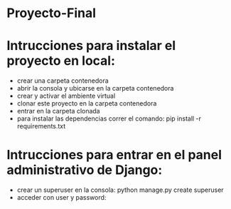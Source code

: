 # Proyecto-Final

# Intrucciones para instalar el proyecto en local:
+ crear una carpeta contenedora
+ abrir la consola y ubicarse en la carpeta contenedora
+ crear y activar el ambiente virtual
+ clonar este proyecto en la carpeta contenedora
+ entrar en la carpeta clonada
+ para instalar las dependencias correr el comando: pip install -r requirements.txt

# Intrucciones para entrar en el panel administrativo de Django:
+ crear un superuser en la consola: python manage.py create superuser
+ acceder con user y password: 

